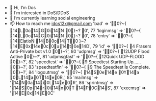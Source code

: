 - 👋 Hi, I’m Dos
- 👀 I’m interested in DoS/DDoS 
- 🌱 I’m currently learning social engineering
- 📫 How to reach me idos12x@gmail.com
'bad'        => '0?~{ 14L0o14G0i14N 0}~? 0',
  77         'loginmsg'    => '0?~{ 14L0o14G0i14N 0}~? 0',
  78         'entry'        => '0?~{ 14ElatioN 14B0o14T0 }~? 14E0x14e0c0u14t0e14D',
  79         'id'        => '0?~{ 4 Frasers Anti-Private bot v1.0  0}~?',
  80         'udpmsg'        => '0?~{ 12UDP Flood Active 0}~?',
  81         'udpmsgfast'        => '0?~{ 12Quick UDP-FLOOD 0}~?',
  82         'speedtest'        => '0?~{ 9 Speedtest Starting Up...... 0}~?',
  83         'speedtestfin'        => '0?~{ 9 The Speedtest Is Complete. 0}~?',
  84         'logoutmsg'        => '0?~{ 14S0e14e 0Y14a 0L14a0T14e0R,',
  85         'mailmsg'        => '14N0a14i0L14e0R',
  86         'sprintmsg'        => '14S0p14r0i14n0T 14P0C14S',
  87         'execmsg'        => '14E0x14E0C'
<!---
iDos90/iDos90 is a ✨ special ✨ repository because its `README.md` (this file) appears on your GitHub profile.
You can click the Preview link to take a look at your changes.
--->
